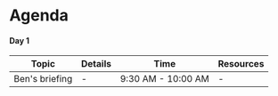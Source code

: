 # Agenda

#### Day 1

Topic | Details | Time | Resources
------------- | ------------- | ------------- | ------------
Ben's briefing  | - | 9:30 AM - 10:00 AM | -
